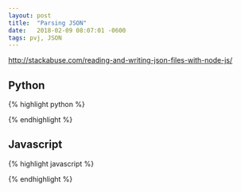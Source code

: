 ```yaml
---
layout: post
title:  "Parsing JSON"
date:   2018-02-09 08:07:01 -0600
tags: pvj, JSON
---
```


http://stackabuse.com/reading-and-writing-json-files-with-node-js/
## Python

{% highlight python %}

{% endhighlight %}

## Javascript

{% highlight javascript %}

{% endhighlight %}
